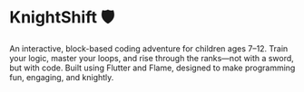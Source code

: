 # KnightShift 🛡️
An interactive, block-based coding adventure for children ages 7–12. Train your logic, master your loops, and rise through the ranks—not with a sword, but with code. Built using Flutter and Flame, designed to make programming fun, engaging, and knightly.
